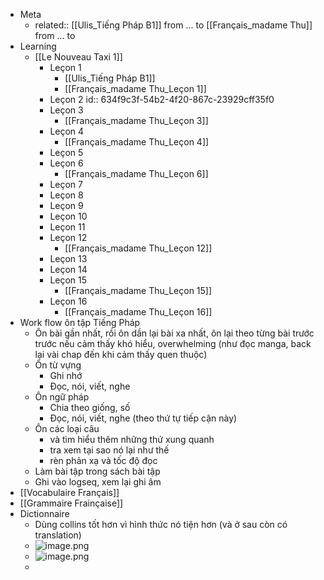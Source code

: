 - Meta
	- related:: 
	  [[Ulis_Tiếng Pháp B1]] from ... to
	  [[Français_madame Thu]] from ... to
- Learning
	- [[Le Nouveau Taxi 1]]
		- Leçon 1
			- [[Ulis_Tiếng Pháp B1]]
			- [[Français_madame Thu_Leçon 1]]
		- Leçon 2
		  id:: 634f9c3f-54b2-4f20-867c-23929cff35f0
		- Leçon 3
			- [[Français_madame Thu_Leçon 3]]
		- Leçon 4
			- [[Français_madame Thu_Leçon 4]]
		- Leçon 5
		- Leçon 6
			- [[Français_madame Thu_Leçon 6]]
		- Leçon 7
		- Leçon 8
		- Leçon 9
		- Leçon 10
		- Leçon 11
		- Leçon 12
			- [[Français_madame Thu_Leçon 12]]
		- Leçon 13
		- Leçon 14
		- Leçon 15
			- [[Français_madame Thu_Leçon 15]]
		- Leçon 16
			- [[Français_madame Thu_Leçon 16]]
- Work flow ôn tập Tiếng Pháp
	- Ôn bài gần nhất, rồi ôn dần lại bài xa nhất, ôn lại theo từng bài trước trước nếu cảm thấy khó hiểu, overwhelming (như đọc manga, back lại vài chap đến khi cảm thấy quen thuộc)
	- Ôn từ vựng
		- Ghi nhớ
		- Đọc, nói, viết, nghe
	- Ôn ngữ pháp
		- Chia theo giống, số
		- Đọc, nói, viết, nghe (theo thứ tự tiếp cận này)
	- Ôn các loại câu
		- và tìm hiểu thêm những thứ xung quanh
		- tra xem tại sao nó lại như thế
		- rèn phản xạ và tốc độ đọc
	- Làm bài tập trong sách bài tập
	- Ghi vào logseq, xem lại ghi âm
- [[Vocabulaire Français]]
- [[Grammaire Frainçaise]]
- Dictionnaire
	- Dùng collins tốt hơn vì hình thức nó tiện hơn (và ở sau còn có translation)
	- ![image.png](../assets/image_1668421943592_0.png)
	- ![image.png](../assets/image_1668421968032_0.png)
	-